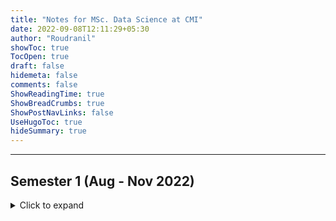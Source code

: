 ```yaml
---
title: "Notes for MSc. Data Science at CMI"
date: 2022-09-08T12:11:29+05:30
author: "Roudranil"
showToc: true
TocOpen: true
draft: false
hidemeta: false
comments: false
ShowReadingTime: true
ShowBreadCrumbs: true
ShowPostNavLinks: false
UseHugoToc: true
hideSummary: true
---
```

---
## Semester 1 (Aug - Nov 2022)

<details>
<summary>Click to expand</summary>

### Programming and Data Structures in Python

*4 credits course*.

1. [Introduction to Python Programming](https://github.com/Roudranil/cmi-notes/blob/main/SEM%201/PDSP/notes/notes.pdf)  
2. [Object Oriented programming](https://github.com/Roudranil/cmi-notes/blob/main/SEM%201/PDSP/notes/Object%20oriented%20programing.pdf)
3. [Associated Jupyter Notebook](https://github.com/Roudranil/cmi-notes/blob/main/SEM%201/PDSP/notes/lecture_notes.ipynb)


### Probability and Statistics with R

*4 credits course*.

1. [Class notes for probability and statistics](https://github.com/Roudranil/cmi-notes/blob/main/SEM%201/PBSR%20%26%20VISU/notes/PBSR_notes.pdf)
2. [R programming classwork](https://github.com/Roudranil/cmi-notes/blob/main/SEM%201/PBSR%20%26%20VISU/PBSR%20classwork/classwork_rmd.Rmd) (R markdown file. Contains code for some things shown in the class notes.)  
    a. [Football betting data analysis](https://github.com/Roudranil/cmi-notes/blob/main/SEM%201/PBSR%20%26%20VISU/PBSR%20classwork/classwork_rmd.Rmd) (R markdown file).

### Mathematical Methods - Analysis

*4 credits course*.  

Although there is no class notes that I can upload, a good idea is to follow **Principles of Mathematical Analysis** by Walter Rudin and **Introduction to Real Analysis** by Bartle and Sherbert.

### Visualisation with R

*2 credits course*.

1. [Associated R markdown file](https://github.com/Roudranil/cmi-notes/blob/main/SEM%201/PBSR%20%26%20VISU/visualisation%20classwork/visualisation_rmd.Rmd)

</details>